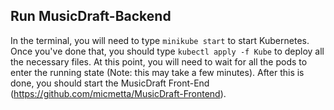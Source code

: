 ## Run MusicDraft-Backend
In the terminal, you will need to type `minikube start` to start Kubernetes. Once you've done that, you should type `kubectl apply -f Kube` to deploy all the necessary files. At this point, you will need to wait for all the pods to enter the running state (Note: this may take a few minutes). After this is done, you should start the MusicDraft Front-End (https://github.com/micmetta/MusicDraft-Frontend).